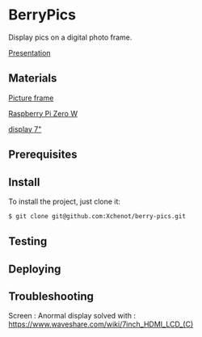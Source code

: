 # BerryPics

Display pics on a digital photo frame.

[Presentation](https://docs.google.com/presentation/d/1B6e78ASiHXQ1R72qIwmEcB5W3pGk80UK5X895js0g08/edit#slide=id.g9f3452047e_0_219)


## Materials

[Picture frame](https://www.amazon.fr/gp/product/B07X9QLZ5N/ref=ppx_yo_dt_b_asin_title_o06_s00?ie=UTF8&psc=1)

[Raspberry Pi Zero W](https://www.kubii.fr/)

[display 7"](https://www.kubii.fr/)

## Prerequisites


## Install

To install the project, just clone it:

``` bash
$ git clone git@github.com:Xchenot/berry-pics.git
```

## Testing

## Deploying

## Troubleshooting

Screen :
Anormal display solved with :
https://www.waveshare.com/wiki/7inch_HDMI_LCD_(C)

